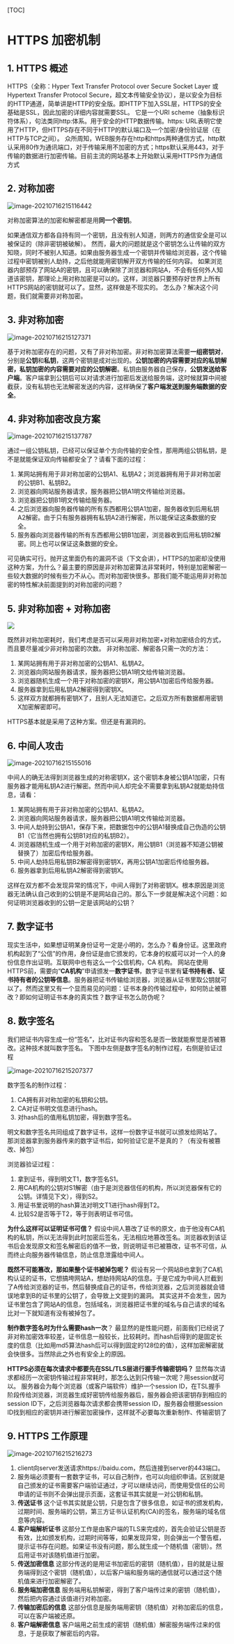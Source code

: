 [TOC]

# HTTPS 加密机制

## 1. HTTPS 概述

HTTPS（全称：Hyper Text Transfer Protocol over Secure Socket Layer 或 Hypertext Transfer Protocol Secure，超文本传输安全协议），是以安全为目标的HTTP通道，简单讲是HTTP的安全版。即HTTP下加入SSL层，HTTPS的安全基础是SSL，因此加密的详细内容就需要SSL。 它是一个URI scheme（抽象标识符体系），句法类同http:体系。用于安全的HTTP数据传输。https: URL表明它使用了HTTP，但HTTPS存在不同于HTTP的默认端口及一个加密/身份验证层（在HTTP与TCP之间）。
众所周知，WEB服务存在http和https两种通信方式，http默认采用80作为通讯端口，对于传输采用不加密的方式；https默认采用443，对于传输的数据进行加密传输。目前主流的网站基本上开始默认采用HTTPS作为通信方式

## 2. 对称加密

![image-20210716215116442](https://gitee.com/ahrunio/pic-go-image-hosting-service/raw/master/img/image-20210716215116442.png)

对称加密算法的加密和解密都是用**同一个密钥**。

如果通信双方都各自持有同一个密钥，且没有别人知道，则两方的通信安全是可以被保证的（除非密钥被破解）。
然而，最大的问题就是这个密钥怎么让传输的双方知晓，同时不被别人知道。如果由服务器生成一个密钥并传输给浏览器，这个传输过程中密钥被别人劫持，之后他就能用密钥解开双方传输的任何内容。
如果浏览器内部预存了网站A的密钥，且可以确保除了浏览器和网站A，不会有任何外人知道该密钥，那理论上用对称加密是可以的。这样，浏览器只要预存好世界上所有HTTPS网站的密钥就可以了。显然，这样做是不现实的。
怎么办？解决这个问题，我们就需要非对称加密。

## 3. 非对称加密

![image-20210716215127371](https://gitee.com/ahrunio/pic-go-image-hosting-service/raw/master/img/image-20210716215127371.png)

基于对称加密存在的问题，又有了非对称加密。非对称加密算法需要**一组密钥对**，分别是**公钥**和**私钥**，这两个密钥是成对出现的。**公钥加密的内容需要对应的私钥解密，私钥加密的内容需要对应的公钥解密**。私钥由服务器自己保存，**公钥发送给客户端**。客户端拿到公钥后可以对请求进行加密后发送给服务端，这时候就算中间被截获，没有私钥也无法解密发送的内容，这样确保了**客户端发送到服务端数据的安全**。

## 4. 非对称加密改良方案

![image-20210716215137787](https://gitee.com/ahrunio/pic-go-image-hosting-service/raw/master/img/image-20210716215137787.png)

通过一组公钥私钥，已经可以保证单个方向传输的安全性，那用两组公钥私钥，是不是就能保证双向传输都安全了？请看下面的过程：

1. 某网站拥有用于非对称加密的公钥A1、私钥A2；浏览器拥有用于非对称加密的公钥B1、私钥B2。
2. 浏览器向网站服务器请求，服务器把公钥A1明文传输给浏览器。
3. 浏览器把公钥B1明文传输给服务器。
4. 之后浏览器向服务器传输的所有东西都用公钥A1加密，服务器收到后用私钥A2解密。由于只有服务器拥有私钥A2进行解密，所以能保证这条数据的安全。
5. 服务器向浏览器传输的所有东西都用公钥B1加密，浏览器收到后用私钥B2解密。同上也可以保证这条数据的安全。

可见确实可行。抛开这里面仍有的漏洞不谈（下文会讲），HTTPS的加密却没使用这种方案，为什么？最主要的原因是非对称加密算法非常耗时，特别是加密解密一些较大数据的时候有些力不从心。而对称加密快很多。那我们能不能运用非对称加密的特性解决前面提到的对称加密的问题？

## 5. 非对称加密 + 对称加密

![ ](https://gitee.com/ahrunio/pic-go-image-hosting-service/raw/master/img/image-20210716215144635.png)

既然非对称加密耗时，我们考虑是否可以采用非对称加密+对称加密结合的方式，而且要尽量减少非对称加密的次数。
非对称加密、解密各只需一次的方法：

1. 某网站拥有用于非对称加密的公钥A1、私钥A2。
2. 浏览器向网站服务器请求，服务器把公钥A1明文给传输浏览器。
3. 浏览器随机生成一个用于对称加密的密钥X，用公钥A1加密后传给服务器。
4. 服务器拿到后用私钥A2解密得到密钥X。
5. 这样双方就都拥有密钥X了，且别人无法知道它。之后双方所有数据都用密钥X加密解密即可。

HTTPS基本就是采用了这种方案。但还是有漏洞的。

## 6. 中间人攻击

![image-20210716215155016](https://gitee.com/ahrunio/pic-go-image-hosting-service/raw/master/img/image-20210716215155016.png)

中间人的确无法得到浏览器生成的对称密钥X，这个密钥本身被公钥A1加密，只有服务器才能用私钥A2进行解密。然而中间人却完全不需要拿到私钥A2就能劫持信息，请看：

1. 某网站拥有用于非对称加密的公钥A1、私钥A2。
2. 浏览器向网站服务器请求，服务器把公钥A1明文传输给浏览器。
3. 中间人劫持到公钥A1，保存下来，把数据包中的公钥A1替换成自己伪造的公钥B1（它当然也拥有公钥B1对应的私钥B2）。
4. 浏览器随机生成一个用于对称加密的密钥X，用公钥B1（浏览器不知道公钥被替换了）加密后传给服务器。
5. 中间人劫持后用私钥B2解密得到密钥X，再用公钥A1加密后传给服务器。
6. 服务器拿到后用私钥A2解密得到密钥X。

这样在双方都不会发现异常的情况下，中间人得到了对称密钥X。根本原因是浏览器无法确认自己收到的公钥是不是网站自己的。那么下一步就是解决这个问题：如何证明浏览器收到的公钥一定是该网站的公钥？

## 7. 数字证书

现实生活中，如果想证明某身份证号一定是小明的，怎么办？看身份证。这里政府机构起到了“公信”的作用，身份证是由它颁发的，它本身的权威可以对一个人的身份信息作出证明。互联网中也有这么一个公信机构，CA 机构。
网站在使用HTTPS前，需要向“**CA机构**”申请颁发一**数字证书**，数字证书里有**证书持有者、证书持有者的公钥等信息**。服务器把证书传输给浏览器，浏览器从证书里取公钥就可以了。然而这里又有一个显而易见的问题：证书本身的传输过程中，如何防止被篡改？即如何证明证书本身的真实性？数字证书怎么防伪呢？

## 8. 数字签名

我们把证书内容生成一份“签名”，比对证书内容和签名是否一致就能察觉是否被篡改。这种技术就叫数字签名。
下图中左侧是数字签名的制作过程，右侧是验证过程

![image-20210716215207377](https://gitee.com/ahrunio/pic-go-image-hosting-service/raw/master/img/image-20210716215207377.png)

数字签名的制作过程：

1. CA拥有非对称加密的私钥和公钥。
2. CA对证书明文信息进行hash。
3. 对hash后的值用私钥加密，得到数字签名。

明文和数字签名共同组成了数字证书，这样一份数字证书就可以颁发给网站了。
那浏览器拿到服务器传来的数字证书后，如何验证它是不是真的？（有没有被篡改、掉包）

浏览器验证过程：

1. 拿到证书，得到明文T1，数字签名S1。
2. 用CA机构的公钥对S1解密（由于是浏览器信任的机构，所以浏览器保有它的公钥。详情见下文），得到S2。
3. 用证书里说明的hash算法对明文T1进行hash得到T2。
4. 比较S2是否等于T2，等于则表明证书可信。

**为什么这样可以证明证书可信？**
假设中间人篡改了证书的原文，由于他没有CA机构的私钥，所以无法得到此时加密后签名，无法相应地篡改签名。浏览器收到该证书后会发现原文和签名解密后的值不一致，则说明证书已被篡改，证书不可信，从而终止向服务器传输信息，防止信息泄露给中间人。

**既然不可能篡改，那如果整个证书被掉包呢？**
假设有另一个网站B也拿到了CA机构认证的证书，它想搞垮网站A，想劫持网站A的信息。于是它成为中间人拦截到了A传给浏览器的证书，然后替换成自己的证书，传给浏览器，之后浏览器就会错误地拿到B的证书里的公钥了，会导致上文提到的漏洞。
其实这并不会发生，因为证书里包含了网站A的信息，包括域名，浏览器把证书里的域名与自己请求的域名比对一下就知道有没有被掉包了。

**制作数字签名时为什么需要hash一次**？
最显然的是性能问题，前面我们已经说了非对称加密效率较差，证书信息一般较长，比较耗时。而hash后得到的是固定长度的信息（比如用md5算法hash后可以得到固定的128位的值），这样加密解密就会快很多。当然除此之外也有安全上的原因。

**HTTPS必须在每次请求中都要先在SSL/TLS层进行握手传输密钥吗？**
显然每次请求都经历一次密钥传输过程非常耗时，那怎么达到只传输一次呢？用session就可以。
服务器会为每个浏览器（或客户端软件）维护一个session ID，在TSL握手阶段传给浏览器，浏览器生成好密钥传给服务器后，服务器会把该密钥存到相应的session ID下，之后浏览器每次请求都会携带session ID，服务器会根据session ID找到相应的密钥并进行解密加密操作，这样就不必要每次重新制作、传输密钥了

## 9. HTTPS 工作原理

![image-20210716215216273](https://gitee.com/ahrunio/pic-go-image-hosting-service/raw/master/img/image-20210716215216273.png)

1. client向server发送请求https://baidu.com，然后连接到server的443端口。
2. 服务端必须要有一套数字证书，可以自己制作，也可以向组织申请。区别就是自己颁发的证书需要客户端验证通过，才可以继续访问，而使用受信任的公司申请的证书则不会弹出提示页面，这套证书其实就是一对公钥和私钥。
3. **传送证书**
   这个证书其实就是公钥，只是包含了很多信息，如证书的颁发机构，过期时间、服务端的公钥，第三方证书认证机构(CA)的签名，服务端的域名信息等内容。
4. **客户端解析证书**
   这部分工作是由客户端的TLS来完成的，首先会验证公钥是否有效，比如颁发机构，过期时间等等，如果发现异常，则会弹出一个警告框，提示证书存在问题。如果证书没有问题，那么就生成一个随机值（密钥）。然后用证书对该随机值进行加密。
5. **传送加密信息**
   这部分传送的是用证书加密后的密钥（随机值），目的就是让服务端得到这个密钥（随机值），以后客户端和服务端的通信就可以通过这个随机值来进行加密解密了。
6. **服务端加密信息**
   服务端用私钥解密，得到了客户端传过来的密钥（随机值），然后把内容通过该值进行对称加密。
7. **传输加密后的信息**
   这部分信息是服务端用密钥（随机值）对称加密后的信息，可以在客户端被还原。
8. **客户端解密信息**
   客户端用之前生成的密钥（随机值）解密服务端传过来的信息，于是获取了解密后的内容。